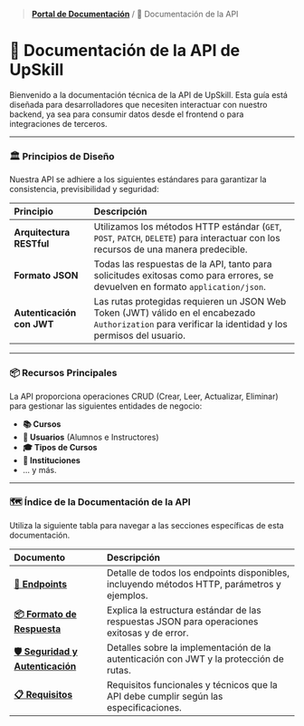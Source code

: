> **[Portal de Documentación](../README.md)** / 🚀 Documentación de la API

# 🚀 Documentación de la API de UpSkill

Bienvenido a la documentación técnica de la API de UpSkill. Esta guía está diseñada para desarrolladores que necesiten interactuar con nuestro backend, ya sea para consumir datos desde el frontend o para integraciones de terceros.

---

### 🏛️ Principios de Diseño

Nuestra API se adhiere a los siguientes estándares para garantizar la consistencia, previsibilidad y seguridad:

| Principio                 | Descripción                                                                                                                                            |
| :------------------------ | :----------------------------------------------------------------------------------------------------------------------------------------------------- |
| **Arquitectura RESTful**  | Utilizamos los métodos HTTP estándar (`GET`, `POST`, `PATCH`, `DELETE`) para interactuar con los recursos de una manera predecible.                    |
| **Formato JSON**          | Todas las respuestas de la API, tanto para solicitudes exitosas como para errores, se devuelven en formato `application/json`.                         |
| **Autenticación con JWT** | Las rutas protegidas requieren un JSON Web Token (JWT) válido en el encabezado `Authorization` para verificar la identidad y los permisos del usuario. |

---

### 📦 Recursos Principales

La API proporciona operaciones CRUD (Crear, Leer, Actualizar, Eliminar) para gestionar las siguientes entidades de negocio:

- **📚 Cursos**
- **👤 Usuarios** (Alumnos e Instructores)
- **🎓 Tipos de Cursos**
- **🏫 Instituciones**
- ... y más.

---

### 🗺️ Índice de la Documentación de la API

Utiliza la siguiente tabla para navegar a las secciones específicas de esta documentación.

| Documento                                            | Descripción                                                                                 |
| :--------------------------------------------------- | :------------------------------------------------------------------------------------------ |
| **[🔗 Endpoints](./endPoints.md)**                   | Detalle de todos los endpoints disponibles, incluyendo métodos HTTP, parámetros y ejemplos. |
| **[📦 Formato de Respuesta](./formatoRespuesta.md)** | Explica la estructura estándar de las respuestas JSON para operaciones exitosas y de error. |
| **[🛡️ Seguridad y Autenticación](./seguridad.md)**   | Detalles sobre la implementación de la autenticación con JWT y la protección de rutas.      |
| **[📋 Requisitos](./requisitos.md)**                 | Requisitos funcionales y técnicos que la API debe cumplir según las especificaciones.       |
